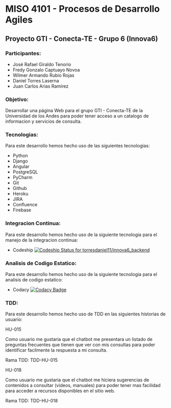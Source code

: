 # MISO 4101 - Procesos de Desarrollo Agiles

## Proyecto GTI - Conecta-TE - Grupo 6 (Innova6)

### Participantes:
 * José Rafael Giraldo Tenorio
 * Fredy Gonzalo Captuayo Novoa
 * Wilmer Armando Rubio Rojas
 * Daniel Torres Laserna
 * Juan Carlos Arias Ramírez
 

### Objetivo:
Desarrollar una página Web para el grupo GTI - Conecta-TE de la Universidad de los Andes para poder tener acceso a un catalogo de informacion y servicios de consulta.


### Tecnologias:
Para este desarrollo hemos hecho uso de las siguientes tecnologias:

* Python
* Django
* Angular
* PostgreSQL
* PyCharm
* Git
* Github
* Heroku
* JIRA
* Confluence
* Firebase


### Integracion Continua:
Para este desarrollo hemos hecho uso de la siguiente tecnologia para el manejo de la integracion continua:

* Codeship
[ ![Codeship Status for torresdaniel11/innova6_backend](https://app.codeship.com/projects/1c647590-27a4-0136-f837-6ef2b9ae3ded/status?branch=master)](https://app.codeship.com/projects/287068)

### Analisis de Codigo Estatico:
Para este desarrollo hemos hecho uso de la siguiente tecnologia para el analisis de codigo estatico:

* Codacy
[![Codacy Badge](https://api.codacy.com/project/badge/Grade/eb5050a13f104b7490d2f50411a7b568)](https://www.codacy.com?utm_source=github.com&amp;utm_medium=referral&amp;utm_content=torresdaniel11/innova6_backend&amp;utm_campaign=Badge_Grade)


### TDD:
Para este desarrollo hemos hecho uso de TDD en las siguientes historias de usuario:

HU-015

Como usuario me gustaria que el chatbot me presentara un listado de preguntas frecuentes que tienen que ver con mis consultas para poder identificar facilmente la respuesta a mi consulta.

Rama TDD: TDD-HU-015

HU-018

Como usuario me gustaria que el chatbot me hiciera sugerencias de contenidos a consultar (videos, manuales) para poder tener mas facilidad para acceder a recursos disponibles en el sitio web.

Rama TDD: TDD-HU-018

